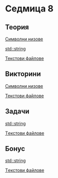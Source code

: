 Седмица 8
=================================

Теория
------
[Символни низове](https://drive.google.com/file/d/1D2rJlcVp4ikCB5p415od7SRdT9X-5KmM/view?usp=sharing)

[std::string](https://drive.google.com/file/d/1EcTh7k-ldd3d9kXWoitstyYgC-ydGp5A/view?usp=sharing)

[Текстови файлове](https://drive.google.com/file/d/1Y2Npnt4XimyM_niTO3HVp11jndMDQJps/view?usp=sharing)

Викторини
---------
[Символни низове](https://forms.gle/HAHG2f5uPhk2BTZ8A)

[Текстови файлове](https://forms.gle/y7KB4PMRiD2nXAeh7)

Задачи
------
[std::string](../tasks/string.md)

[Tекстови файлове](../tasks/files.md)

Бонус
-----
[std::string](https://docs.google.com/document/d/1EBBYMcotYCuzotbg5WsG1KkiLWwMHemzLz3Vjc62Mwo/edit?usp=sharing)

[Tекстови файлове](https://docs.google.com/document/d/1dCgQHtpUdGFyDETHVblX7UiWPBaVEsQb36K0nTtXAa8/edit?usp=sharing)
